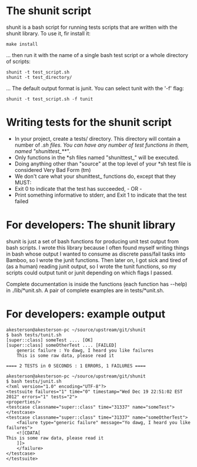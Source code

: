 The shunit script
======

shunit is a bash script for running tests scripts that are written with the shunit library. To use it, fir install it:

    make install

... then run it with the name of a single bash test script or a whole directory of scripts:

    shunit -t test_script.sh
    shunit -t test_directory/

... The default output format is junit. You can select tunit with the '-f' flag:

    shunit -t test_script.sh -f tunit

Writing tests for the shunit script
======

* In your project, create a tests/ directory. This directory will contain a number of *.sh files. You can have any number of test functions in them, named "shunittest_***".
* Only functions in the *sh files named "shunittest_" will be executed.
* Doing anything other than "source" at the top level of your *sh test file is considered Very Bad Form (tm)
* We don't care what your shunittest_ functions do, except that they MUST:
 * Exit 0 to indicate that the test has succeeded, - OR -
 * Print something informative to stderr, and Exit 1 to indicate that the test failed

For developers: The shunit library
======

shunit is just a set of bash functions for producing unit test output from bash scripts. I wrote this library because I often found myself writing things in bash whose output I wanted to consume as discrete pass/fail tasks into Bamboo, so I wrote the junit functions. Then later on, I got sick and tired of (as a human) reading junit output, so I wrote the tunit functions, so my scripts could output tunit or junit depending on which flags I passed.

Complete documentation is inside the functions (each function has --help) in ./lib/*unit.sh. A pair of complete examples are in tests/*unit.sh.

For developers: example output
==============

    akesterson@akesterson-pc ~/source/upstream/git/shunit
    $ bash tests/tunit.sh
    [super::class] someTest .... [OK]
    [super::class] someOtherTest .... [FAILED]
	    generic failure : Yo dawg, I heard you like failures
	    This is some raw data, please read it

    ==== 2 TESTS in 0 SECONDS : 1 ERRORS, 1 FAILURES ====

    akesterson@akesterson-pc ~/source/upstream/git/shunit
    $ bash tests/junit.sh
    <?xml version="1.0" encoding="UTF-8"?>
    <testsuite failures="1" time="0" timestamp="Wed Dec 19 22:51:02 EST 2012" errors="1" tests="2">
	<properties/>
	<testcase classname="super::class" time="31337" name="someTest">
	</testcase>
	<testcase classname="super::class" time="31337" name="someOtherTest">
	    <failure type="generic failure" message="Yo dawg, I heard you like failures">
		<![CDATA[
    This is some raw data, please read it
		]]>
	    </failure>
	</testcase>
    </testsuite>
